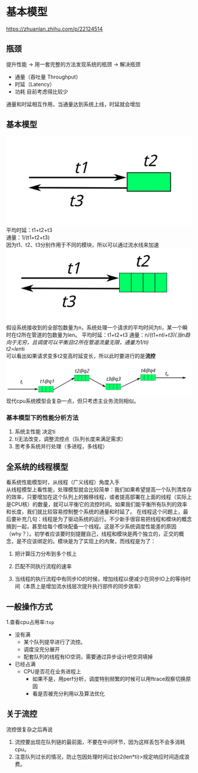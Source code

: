 # 基本模型
https://zhuanlan.zhihu.com/p/22124514
## 瓶颈
提升性能 -> 用一套完整的方法发现系统的瓶颈 -> 解决瓶颈 
- 通量（吞吐量 Throughput）
- 时延（Latency）
- 功耗 目前考虑得比较少  

通量和时延相互作用，当通量达到系统上线，时延就会增加  

## 基本模型
![基本模型1](基本模型1.png)  
平均时延：t1+t2+t3  
通量：1/(t1+t2+t3)  
因为t1、t2、t3分别作用于不同的模块，所以可以通过流水线来加速
![基本模型2](基本模型2.png)
假设系统接收到的全部包数量为n，系统处理一个请求的平均时间为ti，某一个瞬时在t2所在管道的包数量为len。
平均时延：t1+t2+t3
通量：n/(t1+n*ti+t3)(当n趋向于无穷，且调度可以平衡且t2所在管道流量无限，通量为1/ti)  
t2=len*ti  
可以看出如果请求变多t2变高时延变长，所以此时要进行的是**流控**
![现代CPU系统模型](基本模型3.jpg)
现代cpu系统模型会复杂一点，但只考虑主业务流则相似。
### 基本模型下的性能分析方法
1. 系统主性能 决定ti  
2. ti无法改变，调整流控点（队列长度来满足需求）
3. 思考多系统并行处理（多进程，多线程）
## 全系统的线程模型
看系统性能模型时，从线程（广义线程）角度入手  
从线程模型上看性能，处理模型就会比较简单：我们如果希望提高一个队列清库存的效率，只要增加在这个队列上的搬移线程，或者提高部署在上面的线程（实际上是CPU核）的数量，就可以平衡它的流控时间。如果我们能平衡所有队列的效率和长度，我们就比较容易控制整个系统的通量和时延了。
在线程这个问题上，最后要补充几句：线程是为了驱动系统的运行。不少新手很容易把线程和模块的概念搞到一起，甚至给每个模块配备一个线程。这是不少系统调度性能差的原因（why？）。初学者应该要时刻提醒自己，线程和模块是两个独立的，正交的概念，是不应该绑定的。模块是为了实现上的内聚，而线程是为了：

1. 把计算压力分布到多个核上

2. 匹配不同执行流程的速率

3. 当线程的执行流程中有同步IO的时候，增加线程以便减少在同步IO上的等待时间（本质上是增加流水线层次提升执行部件的同步效率）
## 一般操作方式
1.查看cpu占用率:`top`
 - 没有满
   - 某个队列提早进行了流控。
   - 调度没充分展开
   - 配套队列的线程有IO空洞，需要通过异步设计吧空洞填掉
 - 已经占满
   - CPU是否花在业务进程上
     - 如果不是，用perf分析，调度特别频繁的时候可以用ftrace观察切换原因
     - 看是否被充分利用以及算法优化
## 关于流控
流控很复杂之后再说
1. 流控要出现在队列链的最前面，不要在中间环节，因为这样丢包不会多消耗cpu。
2. 注意队列过长的情况，防止包因处理时间过长t2(len*ti)>规定响应时间造成浪费。